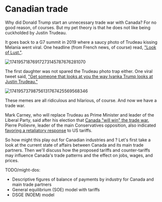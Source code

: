 # Canadian trade

Why did Donald Trump start an unnecessary trade war with Canada? For no good reason, of courses. But my pet theory is that he does not like being cuckholded by Justin Trudeau.

It goes back to a G7 summit in 2019 where a saucy photo of Trudeau kissing Melania went viral. One headline (from French news, of course) read, ["Look of Lust."](https://www.france24.com/en/20190827-papers-indonesia-names-new-capital-borneo-israel-lebanon-melania-trudeau-g7-photo).

![17419571876917273145787676281070](https://github.com/user-attachments/assets/5d8a43b6-657d-483d-97ab-13966278c6e4)

The first daughter was not spared the Trudeau photo trap either. One viral tweet said, ["Get someone that looks at you the way Ivanka Trump looks at Justin Trudeau."](https://x.com/Phil_Lewis_/status/831280292379910144?t=EAPxWbPN6pyIdn-oeZOecQ&s=19)

![17419573798756131767425569568346](https://github.com/user-attachments/assets/4b67b532-9ce9-4f73-9ca3-a5631cd5c578)


These memes are all ridiculous and hilarious, of course. And now we have a trade war.

Mark Carney, who will replace Trudeau as Prime Minister and leader of the Liberal Party, said after his election that [Canada "will win" the trade war.](https://www.bbc.com/news/articles/c36wkg47z1po.amp) Pierre Poilievre, leader of the main Conservatives opposition, also indicated [favoring a retaliatory response](https://youtube.com/shorts/4ZP7V5cxKPs?si=hMU9ef43AnjcC4nY) to US tariffs.

So how might this play out for Canadian industries and ? Let's first take a look at the current state of affairs between Canada and its main trade partners. Then we'll discuss how the proposed tariffs and counter-tariffs may influence Canada's trade patterns and the effect on jobs, wages, and prices.

TODO/might-dos:
* Descriptive figures of balance of payments by industry for Canada and main trade partners
* General equilibrium (SOE) model with tariffs
* DSGE (NOEM) model
